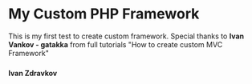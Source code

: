 My Custom PHP Framework
===========================
This is my first test to create custom framework.
Special thanks to **Ivan Vankov - gatakka** from full tutorials "How to create custom MVC Framework"
#####
**Ivan Zdravkov**